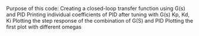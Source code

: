 Purpose of this code:
Creating a closed-loop transfer function using G(s) and PID
Printing individual coefficients of PID after tuning with G(s)
Kp, Kd, Ki
Plotting the step response of the combination of G(S) and PID
Plotting the first plot with different omegas
